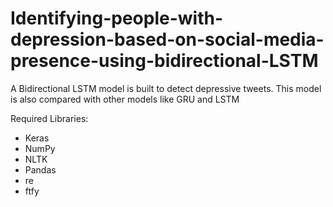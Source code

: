 # Identifying-people-with-depression-based-on-social-media-presence-using-bidirectional-LSTM
A Bidirectional LSTM model is built to detect depressive tweets. This model is also compared with other models like GRU and LSTM

Required Libraries:
- Keras
- NumPy
- NLTK
- Pandas
- re
- ftfy
